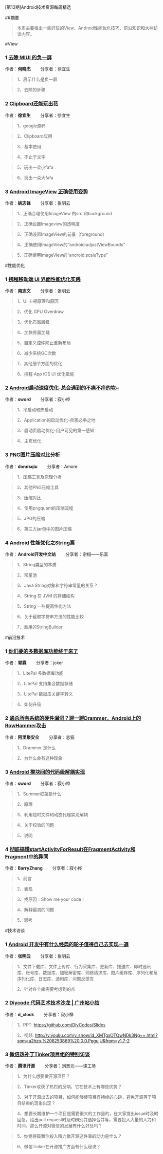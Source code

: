[第13期]Android技术资源每周精选

##摘要

>本周主要推出一些好玩的View、Android性能优化技巧、前沿知识和大神访谈内容。

#View

### 1 [去除 MIUI 的负一屏](http://mp.weixin.qq.com/s?__biz=MzAxNzMxNzk5OQ==&mid=2649484914&idx=1&sn=2262f356e7d18788c7e7aa5e9d5c3456&chksm=83f82772b48fae645ef618a0699d783b521d6a356c399542b0fa94c284235447d27194958d93&mpshare=1&scene=1&srcid=1118hxIkWyTRE928M7dRrSy3#rd)

作者：**何晓杰** &emsp;&emsp;分享者：徐宜生

>1、展示什么是负一屏

>2、去除的步骤


### 2 [​Clipboard还能玩出花](https://zhuanlan.zhihu.com/p/23700634?from=groupmessage&isappinstalled=1)

作者：**徐宜生** &emsp;&emsp;分享者：徐宜生

>1、google源码

>2、Clipboard应用

>3、基本使用

>4、不止于文字

>5、玩出一朵小fafa

>6、玩出一朵大fafa

### 3 [​Android ImageView 正确使用姿势](http://mp.weixin.qq.com/s?__biz=MzA3NTYzODYzMg==&mid=2653578233&idx=1&sn=aea773c1e815fdef910fba28d765940b&chksm=84b3b1feb3c438e8372850a36bdcb87fdfb1ca793793a7c9598bcc792aabbb0f417b7a32c989&mpshare=1&scene=1&srcid=1117CVDp3GB9NjvJ1vZZTgrw#rd)

作者：**姚志锋** &emsp;&emsp;分享者：张明云

>1、正确合理使用ImageView 的src 和background

>2、正确设置Imageview的透明度

>3、正确设置ImageView的前景（foreground）

>4、正确使用ImageView的“android:adjustViewBounds”

>5、正确使用ImageView的“android:scaleType”


#性能优化

### 1 [携程移动端 UI 界面性能优化实践](http://mp.weixin.qq.com/s?__biz=MzA4MzEwOTkyMQ==&mid=2667376515&idx=1&sn=62d12ed0b701e879d04e715cfb0cfccc&chksm=84f33ecdb384b7db4aa235a9825365ec206d62a16f6bb84b29637e9d268d7b53eb1a50e9bead&mpshare=1&scene=1&srcid=1115rMMG9svnZZKAOX1QNjJ7#rd)

作者：**南志文** &emsp;&emsp;分享者：张明云

>1、UI 卡顿原理和原因

>2、优化 GPU Overdraw

>3、优化布局层级

>4、加快界面加载

>5、自定义控件防止重新布局

>6、减少系统GC次数

>7、其他细节方面的优化

>8、携程 App iOS UI 优化措施


### 2 [Android启动速度优化-总会遇到的不痛不痒的坎~](http://www.diycode.cc/topics/428)

作者：**sword** &emsp;&emsp;分享者：寂小桦

>1、冷启动和热启动

>2、Application的启动优化-兵家必争之地

>3、启动页启动优化-用户可见的第一感知

>4、主页优化


### 3 [​PNG图片压缩对比分析](http://mp.weixin.qq.com/s?__biz=MzI1NjEwMTM4OA==&mid=2651232233&idx=1&sn=03d9858ac451f2768b804d2604a8e12e&chksm=f1d9ea8ac6ae639c90e9a05a90c950de1716181e1ae5ae2658b3f2cc08dd0770ae75af622406&mpshare=1&scene=1&srcid=11135Zqfw3dfDrp597KzBQSf#rd)

作者：**dondsqiu** &emsp;&emsp;分享者：Amore

>1、压缩工具及原理分析

>2、其他PNG压缩工具

>3、压缩对比

>4、使用pngquant的压缩流程

>5、JPG的压缩

>6、第三方jar包中的图片压缩


### 4 [​Android 性能优化之String篇](http://www.androidchina.net/5940.html)

作者：**Android开发中文站** &emsp;&emsp;分享者：宗桓——乐富

>1、String类型的本质

>2、常量池

>3、Java String对象和字符串常量的关系？

>4、String 在 JVM 的存储结构

>5、String 一些提高性能方法

>6、关于截取字符串方法的性能比较

>7、重用的StringBuilder


#前沿技术

### 1 [你们要的多数据库功能终于来了](http://mp.weixin.qq.com/s?__biz=MzA5MzI3NjE2MA==&mid=2650237709&idx=1&sn=1e9ee99617b2cb8f00af9b35eb83a637&chksm=88639a62bf14137450f5c98ec245362a0fef36e1bae1eaf12081d52d8b0e60a2c299e1699593&mpshare=1&scene=1&srcid=1115FWkLfyo4016U1E83yjTu#rd)

作者：**郭霖** &emsp;&emsp;分享者：joker

>1、LitePal 多数据库功能

>2、LitePal 支持集合数据存储

>3、LitePal 数据库关键字转义

>4、如何升级


### 2 [通杀所有系统的硬件漏洞？聊一聊Drammer，Android上的RowHammer攻击](https://zhuanlan.zhihu.com/p/23218472?from=groupmessage)

作者：**阿里聚安全** &emsp;&emsp;分享者：恋猫

>1、Drammer 是什么

>2、为什么会有这种现象

### 3 [Android 模块间的代码级解耦实现](http://www.diycode.cc/topics/425)

作者：**sword** &emsp;&emsp;分享者：寂小桦

>1、Summer框架是什么

>2、原理

>3、利用临时文件和动态代理实现解耦

>4、关于校验的问题

>5、说明


### 4 [彻底搞懂startActivityForResult在FragmentActivity和Fragment中的异同](http://www.diycode.cc/topics/431)

作者：**BarryZhang** &emsp;&emsp;分享者：寂小桦

>1、前言

>2、表现

>3、找原因：Show me your code !

>4、解释最初的问题

>5、思考


#技术访谈

### 1 [Android 开发中有什么经典的轮子值得自己去实现一遍](https://www.zhihu.com/question/52530375/answer/131082842?from=groupmessage)

作者：**张明云** &emsp;&emsp;分享者：张明云

>1、文件下载库、文件上传库、行为采集库、更新库、推送库、即时通讯库、账号库、数据库、加密解密库、网络请求库、图片缓存库、序列化和反序列化库、日志库、通用库、问题反馈库

>2、针对各个库需要考虑到的点


### 2 [Diycode 代码艺术技术沙龙 | 广州站小结](http://www.diycode.cc/topics/427)

作者：**d_clock** &emsp;&emsp;分享者：寂小桦

>1、PPT: https://github.com/DiyCodes/Slides

>2、视频: http://v.youku.com/v_show/id_XMTgxOTQwNDk3Ng==.html?spm=a2hzp.%208253869%20.0.0.PpgujU&from=y1.7-2

### 3 [​微信热补丁Tinker项目组的特别访谈](http://mp.weixin.qq.com/s?__biz=MzIwMzYwMjkzOQ==&mid=2247483678&idx=1&sn=edc01acbd70c39c57f296e16e76b99ad&chksm=96cdaf8aa1ba269cdacf03a7f2df0b43d0ef6cfe78bf168153eb04b993ac23e6d6e7a1d2b68a&mpshare=1&scene=1&srcid=111754TgfMkEVtWDmUL6M3gz#rd)

作者：**腾讯开源** &emsp;&emsp;分享者：刘景元——课工场

>1、为什么想要做开源项目？

>2、Tinker收获了热烈的反响，它在技术上有哪些优势？

>3、对于开源出去的项目，如何能够使项目有持续的心跳，避免开源等于项目结束的现象出现？

>4、想要长期维护一个项目是需要很大的工作量的，在大家提出issue时及时回复，给出pull request时及时辨别并选择合并等，需要投入大量的人力和时间。那么开源对微信的发展有什么好处吗？

>5、你觉得鼓舞你投入精力做开源这件事的动力是什么？

>6、微信Tinker在开源推广方面有什么秘诀？


